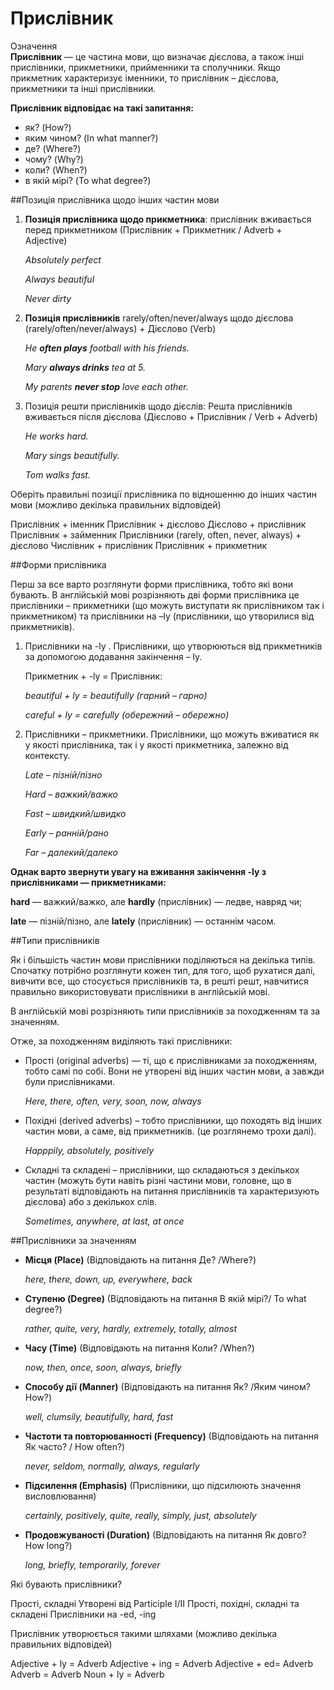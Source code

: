 # Прислiвник

<div class="space">
<div class="eoz-wrap">
<span class="eoz">Означення</span>
<div class="eoz-text">
<b>Прислівник</b> — це частина мови, що  визначає дієслова, а також інші прислівники, прикметники, прийменники та сполучники. Якщо прикметник характеризує іменники, то прислівник – дієслова, прикметники та інші прислівники.
</div>
</div>
</div>

<p><b>Прислівник відповідає на такі запитання:</b></p>
<ul>
<li>як? (How?)</li>
<li>яким чином? (In what manner?)</li>
<li>де? (Where?)</li>
<li>чому? (Why?)</li>
<li>коли? (When?)</li>
<li>в якій мірі? (To what degree?)</li>
</ul>

##Позиція прислівника щодо інших частин мови

<ol>
<li><b>Позиція прислівника щодо прикметника</b>: прислівник вживається перед прикметником (Прислівник + Прикметник / Adverb + Adjective)</li>
<p><i>Absolutely perfect</i></p>
<p><i>Always beautiful</i></p>
<p><i>Never dirty</i></p>
<li><b>Позиція прислівників</b> rarely/often/never/always щодо дієслова (rarely/often/never/always) + Дієслово (Verb)</li>
<p><i>He <b>often plays</b> football with his friends.</i></p>
<p><i>Mary <b>always drinks</b> tea at 5.</i></p>
<p><i>My parents <b>never stop</b> love each other.</i></p>
<li>Позиція решти прислівників щодо дієслів: Решта прислівників вживається після дієслова (Дієслово + Прислівник / Verb + Adverb)</li>
<p><i>He works hard.</i></p>
<p><i>Mary sings beautifully.</i></p>
<p><i>Tom walks fast.</i></p>
</ol>

<quiz correctLabel="correct" incorrectLabel="incorrect" checkLabel="check">
    <question multiple>
        <p>Оберіть правильні позиції прислівника по відношенню до інших частин мови (можливо декілька правильних відповідей)</p>
        <answer>Прислівник + іменник</answer>
        <answer>Прислівник + дієслово</answer>
        <answer correct>Дієслово + прислівник</answer>
        <answer>Прислівник + займенник</answer>
        <answer correct>Прислівники (rarely, often, never, always) + дієслово</answer>
        <answer>Числівник + прислівник</answer>
        <answer correct>Прислівник + прикметник</answer>
    </question>
</quiz>

##Форми прислівника

<p>Перш за все варто розглянути форми прислівника, тобто які вони бувають. В англійській мові розрізняють дві форми прислівника це прислівники – прикметники (що можуть виступати як прислівником так і прикметником) та прислівники на –ly (прислівники, що утворилися від прикметників).</p>

<ol>
<li>Прислівники на -ly . Прислівники, що утворюються від прикметників за допомогою додавання закінчення – ly.</li>
<p>Прикметник + -ly = Прислівник:</p>
<p><i>beautiful + ly = beautifully (гарний – гарно)</i></p>
<p><i>careful + ly = carefully (обережний – обережно)</i></p>
<li>Прислівники – прикметники. Прислівники, що можуть вживатися як у якості прислівника, так і у якості прикметника, залежно від контексту.</li>
<p><i>Late – пізній/пізно</i></p>
<p><i>Hard – важкий/важко</i></p>
<p><i>Fast – швидкий/швидко</i></p>
<p><i>Early – ранній/рано</i></p>
<p><i>Far – далекий/далеко</i></p>
</ol>

<p><b>Однак варто звернути увагу на вживання закінчення -ly з прислівниками — прикметниками:</b></p>

<p><b>hard</b> — важкий/важко, але <b>hardly</b> (прислівник) — ледве, навряд чи;</p>
<p><b>late</b> — пізній/пізно, але <b>lately</b> (прислівник) — останнім часом.</p>

##Типи прислівників

<p>Як і більшість частин мови прислівники поділяються на декілька типів. Спочатку потрібно розглянути кожен тип, для того, щоб рухатися далі, вивчити все, що стосується прислівників та, в решті решт, навчитися правильно використовувати прислівники в англійській мові.</p>

<p>В англійській мові розрізняють типи прислівників за походженням та за значенням.</p>

<p>Отже, за походженням виділяють такі прислівники:</p>
<ul>
<li>Прості (original adverbs) — ті, що є прислівниками за походженням, тобто самі по собі. Вони не утворені від інших частин мови, а завжди були прислівниками.</li>
<p><i>Here, there, often, very, soon, now, always</i></p>
<li>Похідні (derived adverbs) – тобто прислівники, що походять від інших частин мови, а саме, від прикметників. (це розглянемо трохи далі).</li>
<p><i>Happpily, absolutely, positively</i></p>
<li>Складні та складені – прислівники, що складаються з декількох частин (можуть бути навіть різні частини мови, головне, що в результаті відповідають на питання прислівників та характеризують дієслова) або з декількох слів.</li>
<p><i>Sometimes, anywhere, at last, at once</i></p>
</ul>

##Прислівники за значенням

<ul>
<li><b>Місця (Place)</b> (Відповідають на питання Де? /Where?)</li>
<p><i>here, there, down, up, everywhere, back</i></p>
<li><b>Ступеню (Degree)</b> (Відповідають на питання В якій мірі?/ To what degree?)</li>
<p><i>rather, quite, very, hardly, extremely, totally, almost</i></p>
<li><b>Часу (Time)</b> (Відповідають на питання Коли? /When?)</li>
<p><i>now, then, once, soon, always, briefly</i></p>
<li><b>Способу дії (Manner)</b> (Відповідають на питання  Як? /Яким чином? How?)</li>
<p><i>well, clumsily, beautifully, hard, fast</i></p>
<li><b>Частоти та повторюванності (Frequency)</b> (Відповідають на питання Як часто? / How often?)</li>
<p><i>never, seldom, normally, always, regularly</i></p>
<li><b>Підсилення (Emphasis)</b> (Прислівники, що підсилюють значення висловлювання)</li>
<p><i>certainly, positively, quite, really, simply, just, absolutely</i></p>
<li><b>Продовжуваності (Duration)</b> (Відповідають на питання Як довго? How long?)</li>
<p><i>long, briefly, temporarily, forever</i></p>
</ul>

<quiz correctLabel="correct" incorrectLabel="incorrect" checkLabel="check">
    <question text="">
        <p>Які бувають прислівники?</p>
        <answer>Прості, складні</answer>
        <answer>Утворені від Participle I/II</answer>
        <answer correct>Прості, похідні, складні та складені</answer>
        <answer>Прислівники на -ed, -ing</answer>
    </question>
    <question multiple>
        <p>Прислівник утворюється такими шляхами (можливо декілька правильних відповідей)</p>
        <answer correct>Adjective + ly = Adverb</answer>
        <answer>Adjective + ing = Adverb</answer>
        <answer>Adjective + ed= Adverb</answer>
        <answer correct>Adverb = Adverb</answer>
        <answer>Noun + ly = Adverb</answer>
    </question>
</quiz>